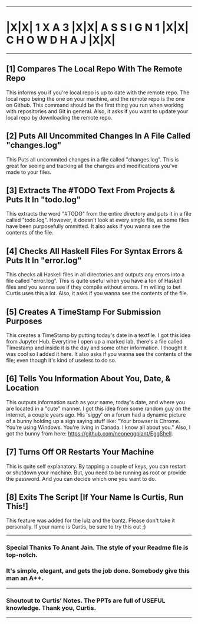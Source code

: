 ***
# |X|X| 1 X A 3 |X|X| A S S I G N 1 |X|X| C H O W D H A J |X|X| 
***

## [1] Compares The Local Repo With The Remote Repo
This informs you if you're local repo is up to date with the remote repo. The local repo being the one on your machine, and the remote repo is the one on Github. This command should be the first thing you run when working with repositories and Git in general. Also, it asks if you want to update your local repo by downloading the remote repo.

## [2] Puts All Uncommited Changes In A File Called "changes.log"
This Puts all uncommited changes in a file called "changes.log". This is great for seeing and tracking all the changes and modifications you've made to your files.

## [3] Extracts The #TODO Text From Projects & Puts It In "todo.log"
This extracts the word "#TODO" from the entire directory and puts it in a file called "todo.log". However, it doesn't look at every single file, as some files have been purposefully ommitted. It also asks if you wanna see the contents of the file.

## [4] Checks All Haskell Files For Syntax Errors & Puts It In "error.log"
This checks all Haskell files in all directories and outputs any errors into a file called "error.log". This is quite useful when you have a ton of Haskell files and you wanna see if they compile without errors. I'm willing to bet Curtis uses this a lot. Also, it asks if you wanna see the contents of the file.

## [5] Creates A TimeStamp For Submission Purposes
This creates a TimeStamp by putting today's date in a textfile. I got this idea from Jupyter Hub. Everytime I open up a marked lab, there's a file called Timestamp and inside it is the day and some other information. I thought it was cool so I added it here. It also asks if you wanna see the contents of the file; even though it's kind of useless to do so.

## [6] Tells You Information About You, Date, & Location
This outputs information such as your name, today's date, and where you are located in a "cute" manner. I got this idea from some random guy on the internet, a couple years ago. His 'siggy' on a forum had a dynamic picture of a bunny holding up a sign saying stuff like: "Your browser is Chrome. You're using Windows. You're living in Canada. I know all about you." Also, I got the bunny from here: https://github.com/neoneggplant/EggShell.

## [7] Turns Off OR Restarts Your Machine
This is quite self explanatory. By tapping a couple of keys, you can restart or shutdown your machine. But, you need to be running as root or provide the password. And you can decide which one you want to do.

## [8] Exits The Script [If Your Name Is Curtis, Run This!]
This feature was added for the lulz and the bantz. Please don't take it personally. If your name is Curtis, be sure to try this out ;)

***

### Special Thanks To Anant Jain. The style of your Readme file is top-notch. 
### It's simple, elegant, and gets the job done. Somebody give this man an A++.

***

### Shoutout to Curtis’ Notes. The PPTs are full of USEFUL knowledge. Thank you, Curtis.

***